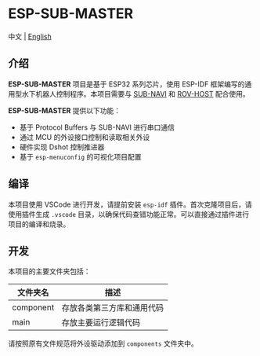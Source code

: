 # ESP-SUB-MASTER

中文 | [English](README_EN.md)

## 介绍

**ESP-SUB-MASTER** 项目是基于 ESP32 系列芯片，使用 ESP-IDF 框架编写的通用型水下机器人控制程序。本项目需要与 [SUB-NAVI](https://github.com/sfxfs/sub-navi) 和 [ROV-HOST](https://github.com/bohonghuang/rov-host) 配合使用。

**ESP-SUB-MASTER** 提供以下功能：

- 基于 Protocol Buffers 与 SUB-NAVI 进行串口通信
- 通过 MCU 的外设接口控制和读取相关外设
- 硬件实现 Dshot 控制推进器
- 基于 `esp-menuconfig` 的可视化项目配置

## 编译

本项目使用 VSCode 进行开发，请提前安装 `esp-idf` 插件。首次克隆项目后，请使用插件生成 `.vscode` 目录，以确保代码查错功能正常。可以直接通过插件进行项目的编译和烧录。

## 开发

本项目的主要文件夹包括：

| 文件夹名  | 描述                       |
| --------- | -------------------------- |
| component | 存放各类第三方库和通用代码 |
| main      | 存放主要运行逻辑代码       |

请按照原有文件规范将外设驱动添加到 `components` 文件夹中。